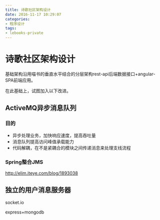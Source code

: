 ```yaml
---
title: 诗歌社区架构设计
date: 2016-11-17 10:29:07
categories: 
- 程序设计
tags:
- lebooks-private
---
```


# 诗歌社区架构设计

基础架构沿用喵书的垂直水平结合的分层架构rest-api后端数据接口+angular-SPA前端应用。

在此基础上，试图加入以下改进。

## ActiveMQ异步消息队列

### 目的

* 异步处理业务，加快响应速度，提高吞吐量
* 消息队列提高访问峰值承载能力
* 代码解耦，在不是紧耦合的模块之间传递消息来处理支线流程

### Spring整合JMS

http://elim.iteye.com/blog/1893038

## 独立的用户消息服务器

socket.io

express+mongodb
